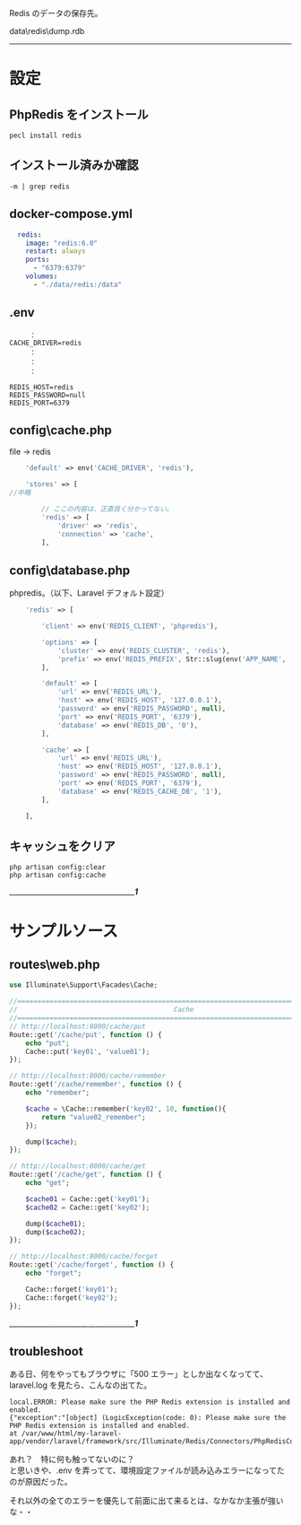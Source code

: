 Redis のデータの保存先。  

data\redis\dump.rdb

_________________________________________________________
# 設定

## PhpRedis をインストール
```
pecl install redis
```

## インストール済みか確認
```
-m | grep redis
```


## docker-compose.yml
```yaml
  redis:
    image: "redis:6.0"
    restart: always
    ports:
      - "6379:6379"
    volumes:
      - "./data/redis:/data"
```

## .env
```
　　　：
CACHE_DRIVER=redis
　　　：
　　　：
　　　：

REDIS_HOST=redis
REDIS_PASSWORD=null
REDIS_PORT=6379
```

## config\cache.php
file → redis
```php
    'default' => env('CACHE_DRIVER', 'redis'),

    'stores' => [
//中略

        // ここの内容は、正直良く分かってない。
        'redis' => [
            'driver' => 'redis',
            'connection' => 'cache',
        ],
```

## config\database.php
phpredis。（以下、Laravel デフォルト設定）
```php
    'redis' => [

        'client' => env('REDIS_CLIENT', 'phpredis'),

        'options' => [
            'cluster' => env('REDIS_CLUSTER', 'redis'),
            'prefix' => env('REDIS_PREFIX', Str::slug(env('APP_NAME', 'laravel'), '_').'_database_'),
        ],

        'default' => [
            'url' => env('REDIS_URL'),
            'host' => env('REDIS_HOST', '127.0.0.1'),
            'password' => env('REDIS_PASSWORD', null),
            'port' => env('REDIS_PORT', '6379'),
            'database' => env('REDIS_DB', '0'),
        ],

        'cache' => [
            'url' => env('REDIS_URL'),
            'host' => env('REDIS_HOST', '127.0.0.1'),
            'password' => env('REDIS_PASSWORD', null),
            'port' => env('REDIS_PORT', '6379'),
            'database' => env('REDIS_CACHE_DB', '1'),
        ],

    ],
```

## キャッシュをクリア
```
php artisan config:clear
php artisan config:cache
```

__________________________________________________________1_______________________
# サンプルソース

## routes\web.php
```php
use Illuminate\Support\Facades\Cache;

//============================================================================================
//                                       Cache
//============================================================================================
// http://localhost:8000/cache/put
Route::get('/cache/put', function () {
    echo "put";
    Cache::put('key01', 'value01');
});

// http://localhost:8000/cache/remember
Route::get('/cache/remember', function () {
    echo "remember";

    $cache = \Cache::remember('key02', 10, function(){
        return "value02_remember";
    });

    dump($cache);
});

// http://localhost:8000/cache/get
Route::get('/cache/get', function () {
    echo "get";

    $cache01 = Cache::get('key01');
    $cache02 = Cache::get('key02');

    dump($cache01);
    dump($cache02);
});

// http://localhost:8000/cache/forget
Route::get('/cache/forget', function () {
    echo "forget";

    Cache::forget('key01');
    Cache::forget('key02');
});
```


__________________________________________________________1_______________________
## troubleshoot
ある日、何をやってもブラウザに「500 エラー」としか出なくなってて、laravel.log を見たら、こんなの出てた。  

```
local.ERROR: Please make sure the PHP Redis extension is installed and enabled. 
{"exception":"[object] (LogicException(code: 0): Please make sure the PHP Redis extension is installed and enabled. 
at /var/www/html/my-laravel-app/vendor/laravel/framework/src/Illuminate/Redis/Connectors/PhpRedisConnector.php:77)
```

あれ？　特に何も触ってないのに？  
と思いきや、.env を弄ってて、環境設定ファイルが読み込みエラーになってたのが原因だった。  

それ以外の全てのエラーを優先して前面に出て来るとは、なかなか主張が強いな・・  


